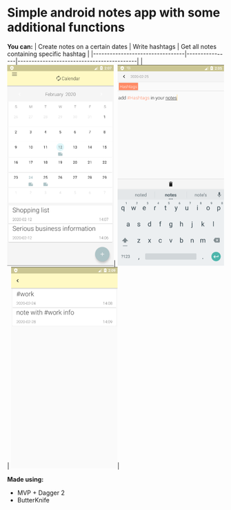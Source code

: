 # Simple android notes app with some additional functions

**You can:**
| Create notes on a certain dates | Write hashtags | Get all notes containing specific hashtag |
|---------------------------------|----------------|-------------------------------------------|
|<img src="images/1.png" width="247" height="465.5">| <img src="images/3.png" width="247" height="465.5"> | <img src="images/2.png" width="247" height="465.5">|

**Made using:**
- MVP + Dagger 2
- ButterKnife
